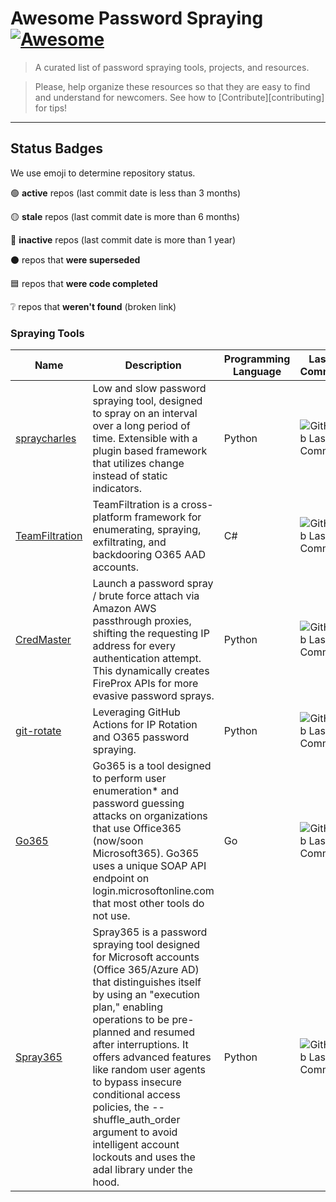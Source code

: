 # Awesome Password Spraying [![Awesome](https://awesome.re/badge-flat2.svg)](https://awesome.re)

> A curated list of password spraying tools, projects, and resources.

> Please, help organize these resources so that they are easy to find and understand for newcomers. See how to [Contribute][contributing] for tips!

---

## Status Badges

We use emoji to determine repository status.

:green_circle: **active** repos (last commit date is less than 3 months)

:yellow_circle: **stale** repos (last commit date is more than 6 months)

:red_circle: **inactive** repos (last commit date is more than 1 year)

:black_circle: repos that **were superseded**

:blue_square: repos that **were code completed**

:grey_question: repos that **weren't found** (broken link)

### Spraying Tools

| Name | Description | Programming Language | Last Commit |
| --- | --- | --- | --- |
| [spraycharles](https://github.com/Tw1sm/spraycharles) | Low and slow password spraying tool, designed to spray on an interval over a long period of time. Extensible with a plugin based framework that utilizes change instead of static indicators. | Python | ![GitHub Last Commit](https://img.shields.io/github/last-commit/Tw1sm/spraycharles?style=flat-square&color=informational) |
| [TeamFiltration](https://github.com/Flangvik/TeamFiltration) | TeamFiltration is a cross-platform framework for enumerating, spraying, exfiltrating, and backdooring O365 AAD accounts.  | C# | ![GitHub Last Commit](https://img.shields.io/github/last-commit/Flangvik/TeamFiltration?style=flat-square&color=informational) |
| [CredMaster](https://github.com/knavesec/CredMaster) | Launch a password spray / brute force attach via Amazon AWS passthrough proxies, shifting the requesting IP address for every authentication attempt. This dynamically creates FireProx APIs for more evasive password sprays. | Python | ![GitHub Last Commit](https://img.shields.io/github/last-commit/knavesec/CredMaster?style=flat-square&color=informational) |
| [git-rotate](https://github.com/dunderhay/git-rotate) | Leveraging GitHub Actions for IP Rotation and O365 password spraying. | Python | ![GitHub Last Commit](https://img.shields.io/github/last-commit/dunderhay/git-rotate?style=flat-square&color=informational) |
| [Go365](https://github.com/optiv/Go365) | Go365 is a tool designed to perform user enumeration* and password guessing attacks on organizations that use Office365 (now/soon Microsoft365). Go365 uses a unique SOAP API endpoint on login.microsoftonline.com that most other tools do not use. | Go | ![GitHub Last Commit](https://img.shields.io/github/last-commit/optiv/Go365?style=flat-square&color=informational) |
| [Spray365](https://github.com/MarkoH17/Spray365) | Spray365 is a password spraying tool designed for Microsoft accounts (Office 365/Azure AD) that distinguishes itself by using an "execution plan," enabling operations to be pre-planned and resumed after interruptions. It offers advanced features like random user agents to bypass insecure conditional access policies, the --shuffle_auth_order argument to avoid intelligent account lockouts and uses the adal library under the hood.  | Python | ![GitHub Last Commit](https://img.shields.io/github/last-commit/MarkoH17/Spray365?style=flat-square&color=informational) |
